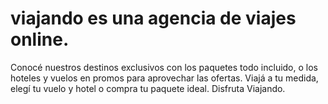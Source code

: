 # viajando es una agencia de viajes online.
Conocé nuestros destinos exclusivos con los paquetes todo incluido, o los hoteles y vuelos en promos para aprovechar las ofertas.
Viajá a tu medida, elegí tu vuelo y hotel o compra tu paquete ideal. Disfruta Viajando.
